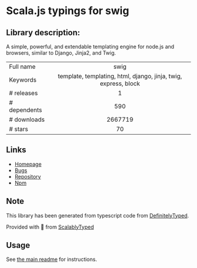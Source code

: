 
# Scala.js typings for swig


## Library description:
A simple, powerful, and extendable templating engine for node.js and browsers, similar to Django, Jinja2, and Twig.

|                    |                 |
| ------------------ | :-------------: |
| Full name          | swig |
| Keywords           | template, templating, html, django, jinja, twig, express, block |
| # releases         | 1 |
| # dependents       | 590 |
| # downloads        | 2667719 |
| # stars            | 70 |

## Links
- [Homepage](https://github.com/paularmstrong/swig)
- [Bugs](https://github.com/paularmstrong/swig/issues)
- [Repository](https://github.com/paularmstrong/swig)
- [Npm](https://www.npmjs.com/package/swig)
    


## Note
This library has been generated from typescript code from [DefinitelyTyped](https://definitelytyped.org).

Provided with :purple_heart: from [ScalablyTyped](https://github.com/oyvindberg/ScalablyTyped)

## Usage
See [the main readme](../../readme.md) for instructions.


